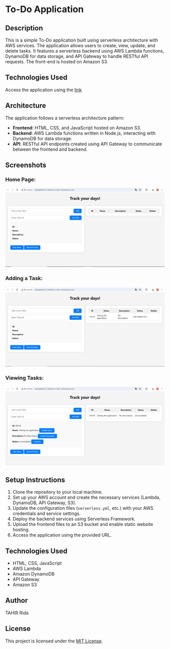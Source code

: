 # To-Do Application

## Description
This is a simple To-Do application built using serverless architecture with AWS services. The application allows users to create, view, update, and delete tasks. It features a serverless backend using AWS Lambda functions, DynamoDB for data storage, and API Gateway to handle RESTful API requests. The front-end is hosted on Amazon S3.
## Technologies Used
Access the application using the [link](http://todoapptahir.s3-website-us-east-1.amazonaws.com/)

## Architecture
The application follows a serverless architecture pattern:
- **Frontend**: HTML, CSS, and JavaScript hosted on Amazon S3.
- **Backend**: AWS Lambda functions written in Node.js, interacting with DynamoDB for data storage.
- **API**: RESTful API endpoints created using API Gateway to communicate between the frontend and backend.

## Screenshots

### Home Page:
![Home Page](main.png)

### Adding a Task:
![Adding a Task](Add.png)

### Viewing Tasks:
![Viewing Tasks](Consult.png)

## Setup Instructions
1. Clone the repository to your local machine.
2. Set up your AWS account and create the necessary services (Lambda, DynamoDB, API Gateway, S3).
3. Update the configuration files (`serverless.yml`, etc.) with your AWS credentials and service settings.
4. Deploy the backend services using Serverless Framework.
5. Upload the frontend files to an S3 bucket and enable static website hosting.
6. Access the application using the provided URL.

## Technologies Used
- HTML, CSS, JavaScript
- AWS Lambda
- Amazon DynamoDB
- API Gateway
- Amazon S3

## Author
TAHIR Rida

## License
This project is licensed under the [MIT License](LICENSE).

